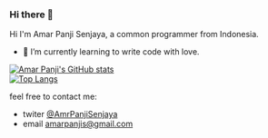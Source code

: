 ### Hi there 👋

Hi I'm Amar Panji Senjaya, a common programmer from Indonesia.

- 🌱 I’m currently learning to write code with love.
<!-- 
- 🔭 I’m currently working on ...
- 👯 I’m looking to collaborate on ...
- 🤔 I’m looking for help with ...
- 💬 Ask me about ...
- 📫 How to reach me: ...
- 😄 Pronouns: ...
- ⚡ Fun fact: ...
-->
[![Amar Panji's GitHub stats](https://github-readme-stats.vercel.app/api?username=amarps)](https://github.com/amarps/github-readme-stats)
<br/>
[![Top Langs](https://github-readme-stats.vercel.app/api/top-langs/?username=amarps&hide=PLpgSQL,html&layout=compact&langs_count=10)](https://github.com/amarps/github-readme-stats)

feel free to contact me:
- twiter [@AmrPanjiSenjaya](https://twitter.com/AmrPanjiSenjaya)
- email amarpanjis@gmail.com

